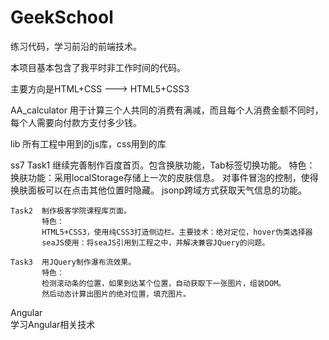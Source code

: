 # GeekSchool
练习代码，学习前沿的前端技术。

本项目基本包含了我平时非工作时间的代码。

主要方向是HTML+CSS ---> HTML5+CSS3

AA_calculator 用于计算三个人共同的消费有满减，而且每个人消费金额不同时，每个人需要向付款方支付多少钱。

lib 所有工程中用到的js库，css用到的库

ss7 
	Task1  继续完善制作百度首页。包含换肤功能，Tab标签切换功能。
		   特色：
		   换肤功能：采用localStorage存储上一次的皮肤信息。
		   对事件冒泡的控制，使得换肤面板可以在点击其他位置时隐藏。
		   jsonp跨域方式获取天气信息的功能。
		   
	Task2  制作极客学院课程库页面。
		   特色：
		   HTML5+CSS3，使用纯CSS3打造侧边栏。主要技术：绝对定位，hover伪类选择器
		   seaJS使用：将seaJS引用到工程之中，并解决兼容JQuery的问题。
		   
	Task3  用JQuery制作瀑布流效果。
		   特色：
		   检测滚动条的位置，如果到达某个位置，自动获取下一张图片，组装DOM。
		   然后动态计算出图片的绝对位置，填充图片。
Angular  
	学习Angular相关技术